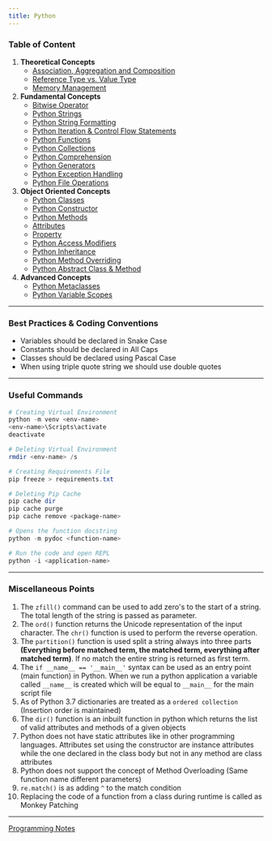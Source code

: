 ```yaml
---
title: Python
---
```


### Table of Content

1. **Theoretical Concepts**
	* [Association, Aggregation and Composition](../C%20Sharp/Theoretical%20Concepts/Association,%20Aggregation%20and%20Composition.md)
	* [Reference Type vs. Value Type](../C%20Sharp/Theoretical%20Concepts/Reference%20Type%20vs.%20Value%20Type.md)
	* [Memory Management](Theoretical%20Concepts/Memory%20Management.md)
2. **Fundamental Concepts**
	* [Bitwise Operator](Fundamental%20Concepts/Bitwise%20Operator.md)
	* [Python Strings](Fundamental%20Concepts/Python%20Strings.md)
	* [Python String Formatting](Fundamental%20Concepts/Python%20String%20Formatting.md)
	* [Python Iteration & Control Flow Statements](Fundamental%20Concepts/Python%20Iteration%20&%20Control%20Flow%20Statements.md)
	* [Python Functions](Fundamental%20Concepts/Python%20Functions.md)
	* [Python Collections](Fundamental%20Concepts/Python%20Collections.md)
	* [Python Comprehension](Fundamental%20Concepts/Python%20Comprehension.md)
	* [Python Generators](Fundamental%20Concepts/Python%20Generators.md)
	* [Python Exception Handling](Fundamental%20Concepts/Python%20Exception%20Handling.md)
	* [Python File Operations](Fundamental%20Concepts/Python%20File%20Operations.md)
3. **Object Oriented Concepts**
	* [Python Classes](Object%20Oriented%20Concepts/Python%20Classes.md)
	* [Python Constructor](Object%20Oriented%20Concepts/Python%20Constructor.md)
	* [Python Methods](Object%20Oriented%20Concepts/Python%20Methods.md)
	* [Attributes](Object%20Oriented%20Concepts/Attributes.md)
	* [Property](Object%20Oriented%20Concepts/Property.md)
	* [Python Access Modifiers](Object%20Oriented%20Concepts/Python%20Access%20Modifiers.md)
	* [Python Inheritance](Object%20Oriented%20Concepts/Python%20Inheritance.md)
	* [Python Method Overriding](Object%20Oriented%20Concepts/Python%20Method%20Overriding.md)
	* [Python Abstract Class & Method](Object%20Oriented%20Concepts/Python%20Abstract%20Class%20&%20Method.md)
4. **Advanced Concepts**
	- [Python Metaclasses](Advanced%20Concepts/Python%20Metaclasses.md)
	- [Python Variable Scopes](Advanced%20Concepts/Python%20Variable%20Scopes.md)

---

### Best Practices & Coding Conventions

* Variables should be declared in Snake Case
* Constants should be declared in All Caps
* Classes should be declared using Pascal Case
* When using triple quote string we should use double quotes

---

### Useful Commands

````powershell
# Creating Virtual Environment
python -m venv <env-name>
<env-name>\Scripts\activate
deactivate

# Deleting Virtual Environment
rmdir <env-name> /s

# Creating Requirements File
pip freeze > requirements.txt

# Deleting Pip Cache
pip cache dir
pip cache purge
pip cache remove <package-name>

# Opens the function docstring
python -m pydoc <function-name>

# Run the code and open REPL
python -i <application-name>
````

---

### Miscellaneous Points

1. The `zfill()` command can be used to add zero's to the start of a string. The total length of the string is passed as parameter.
2. The `ord()` function returns the Unicode representation of the input character. The `chr()` function is used to perform the reverse operation.
3. The `partition()` function is used split a string always into three parts **(Everything before matched term, the matched term, everything after matched term)**. If no match the entire string is returned as first term.
4. The `if __name__ == '__main__'` syntax can be used as an entry point (main function) in Python. When we run a python application a variable called `__name__` is created which will be equal to `__main__` for the main script file
5. As of Python 3.7 dictionaries are treated as a `ordered collection` (Insertion order is maintained)
6. The `dir()` function is an inbuilt function in python which returns the list of valid attributes and methods of a given objects
7. Python does not have static attributes like in other programming languages. Attributes set using the constructor are instance attributes while the one declared in the class body but not in any method are class attributes
8. Python does not support the concept of Method Overloading (Same function name different parameters)
9. `re.match()` is as adding `^` to the match condition
10. Replacing the code of a function from a class during runtime is called as Monkey Patching

---

[Programming Notes](../Programming%20Notes.md)